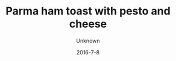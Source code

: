 ---
title: 'Parma ham toast with pesto and cheese'
description: ""
image: null
price: '45'
size: '1'
color: '#ffffff'
category: snacks
tags: Snacks
meta:
    id: fc38d74d0bac7c06e133a39bcfa3323c10dedaa9
    parentId: f20f57fa9c3d8bff0902cfb33f350091a3a48d51
    language: en
date: '2016-7-8'
author: Unknown
---